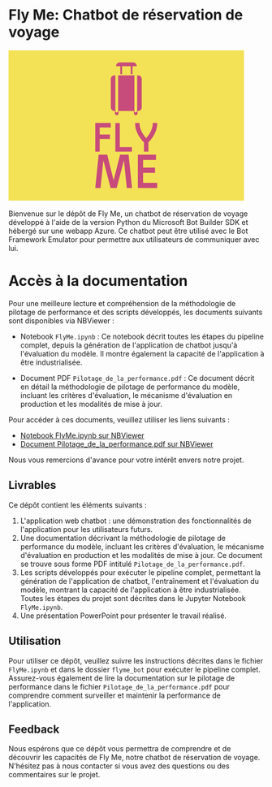 
# Fly Me: Chatbot de réservation de voyage

![FlyMe](data/images/flyme.png)

Bienvenue sur le dépôt de Fly Me, un chatbot de réservation de voyage développé à l'aide de la version Python du Microsoft Bot Builder SDK et hébergé sur une webapp Azure. Ce chatbot peut être utilisé avec le Bot Framework Emulator pour permettre aux utilisateurs de communiquer avec lui.

# Accès à la documentation

Pour une meilleure lecture et compréhension de la méthodologie de pilotage de performance et des scripts développés, les documents suivants sont disponibles via NBViewer :

- Notebook `FlyMe.ipynb` : Ce notebook décrit toutes les étapes du pipeline complet, depuis la génération de l'application de chatbot jusqu'à l'évaluation du modèle. Il montre également la capacité de l'application à être industrialisée.

- Document PDF `Pilotage_de_la_performance.pdf` : Ce document décrit en détail la méthodologie de pilotage de performance du modèle, incluant les critères d'évaluation, le mécanisme d'évaluation en production et les modalités de mise à jour.

Pour accéder à ces documents, veuillez utiliser les liens suivants :

- [Notebook FlyMe.ipynb sur NBViewer](https://nbviewer.jupyter.org/github/Abdess/flyme/blob/main/FlyMe.ipynb)
- [Document Pilotage_de_la_performance.pdf sur NBViewer](https://nbviewer.jupyter.org/github/Abdess/flyme/blob/main/Pilotage_de_la_performance.pdf)

Nous vous remercions d'avance pour votre intérêt envers notre projet.

## Livrables

Ce dépôt contient les éléments suivants :

1. L'application web chatbot : une démonstration des fonctionnalités de l'application pour les utilisateurs futurs.
2. Une documentation décrivant la méthodologie de pilotage de performance du modèle, incluant les critères d'évaluation, le mécanisme d'évaluation en production et les modalités de mise à jour. Ce document se trouve sous forme PDF intitulé `Pilotage_de_la_performance.pdf`.
3. Les scripts développés pour exécuter le pipeline complet, permettant la génération de l'application de chatbot, l'entraînement et l'évaluation du modèle, montrant la capacité de l'application à être industrialisée. Toutes les étapes du projet sont décrites dans le Jupyter Notebook `FlyMe.ipynb`.
4. Une présentation PowerPoint pour présenter le travail réalisé.

## Utilisation

Pour utiliser ce dépôt, veuillez suivre les instructions décrites dans le fichier `FlyMe.ipynb` et dans le dossier `flyme_bot` pour exécuter le pipeline complet. Assurez-vous également de lire la documentation sur le pilotage de performance dans le fichier `Pilotage_de_la_performance.pdf` pour comprendre comment surveiller et maintenir la performance de l'application.

## Feedback

Nous espérons que ce dépôt vous permettra de comprendre et de découvrir les capacités de Fly Me, notre chatbot de réservation de voyage. N'hésitez pas à nous contacter si vous avez des questions ou des commentaires sur le projet.
